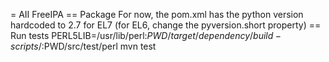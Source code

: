 = AII FreeIPA
== Package
For now, the pom.xml has the python version hardcoded to 2.7 for EL7 
(for EL6, change the pyversion.short property)
== Run tests
PERL5LIB=/usr/lib/perl:$PWD/target/dependency/build-scripts/:$PWD/src/test/perl mvn test
